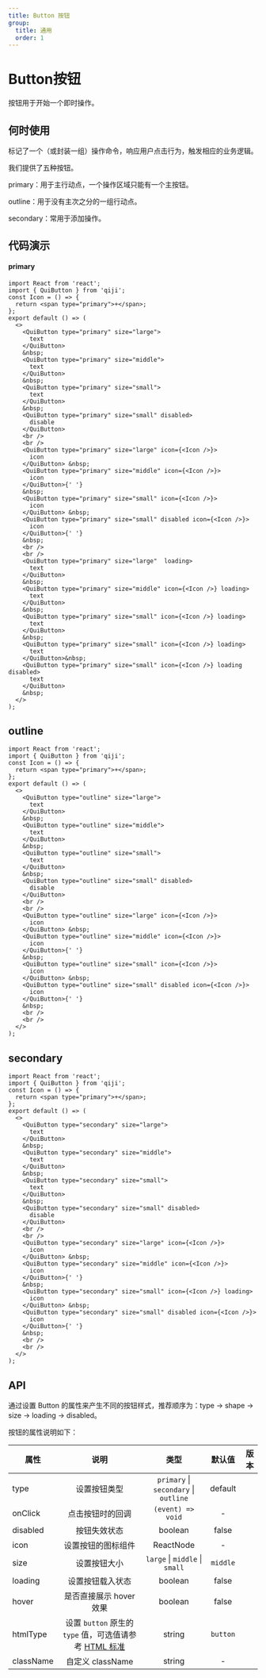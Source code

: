 ```yaml
---
title: Button 按钮
group:
  title: 通用
  order: 1
---
```


# Button按钮
按钮用于开始一个即时操作。
## 何时使用
标记了一个（或封装一组）操作命令，响应用户点击行为，触发相应的业务逻辑。

我们提供了五种按钮。

primary：用于主行动点，一个操作区域只能有一个主按钮。

outline：用于没有主次之分的一组行动点。

secondary：常用于添加操作。

## 代码演示

#### primary

```tsx
import React from 'react';
import { QuiButton } from 'qiji';
const Icon = () => {
  return <span type="primary">+</span>;
};
export default () => (
  <>
    <QuiButton type="primary" size="large">
      text
    </QuiButton>
    &nbsp;
    <QuiButton type="primary" size="middle">
      text
    </QuiButton>
    &nbsp;
    <QuiButton type="primary" size="small">
      text
    </QuiButton>
    &nbsp;
    <QuiButton type="primary" size="small" disabled>
      disable
    </QuiButton>
    <br />
    <br />
    <QuiButton type="primary" size="large" icon={<Icon />}>
      icon
    </QuiButton> &nbsp;
    <QuiButton type="primary" size="middle" icon={<Icon />}>
      icon
    </QuiButton>{' '}
    &nbsp;
    <QuiButton type="primary" size="small" icon={<Icon />}>
      icon
    </QuiButton> &nbsp;
    <QuiButton type="primary" size="small" disabled icon={<Icon />}>
      icon
    </QuiButton>{' '}
    &nbsp;
    <br />
    <br />
    <QuiButton type="primary" size="large"  loading>
      text
    </QuiButton>
    &nbsp;
    <QuiButton type="primary" size="middle" icon={<Icon />} loading>
      text
    </QuiButton>
    &nbsp;
    <QuiButton type="primary" size="small" icon={<Icon />} loading>
      text
    </QuiButton>
    &nbsp;
    <QuiButton type="primary" size="small" icon={<Icon />} loading>
      text
    </QuiButton>&nbsp;
    <QuiButton type="primary" size="small" icon={<Icon />} loading disabled>
      text
    </QuiButton>
    &nbsp;
  </>
);
```

## outline

```tsx
import React from 'react';
import { QuiButton } from 'qiji';
const Icon = () => {
  return <span type="primary">+</span>;
};
export default () => (
  <>
    <QuiButton type="outline" size="large">
      text
    </QuiButton>
    &nbsp;
    <QuiButton type="outline" size="middle">
      text
    </QuiButton>
    &nbsp;
    <QuiButton type="outline" size="small">
      text
    </QuiButton>
    &nbsp;
    <QuiButton type="outline" size="small" disabled>
      disable
    </QuiButton>
    <br />
    <br />
    <QuiButton type="outline" size="large" icon={<Icon />}>
      icon
    </QuiButton> &nbsp;
    <QuiButton type="outline" size="middle" icon={<Icon />}>
      icon
    </QuiButton>{' '}
    &nbsp;
    <QuiButton type="outline" size="small" icon={<Icon />}>
      icon
    </QuiButton> &nbsp;
    <QuiButton type="outline" size="small" disabled icon={<Icon />}>
      icon
    </QuiButton>{' '}
    &nbsp;
    <br />
    <br />
  </>
);
```

## secondary

```tsx
import React from 'react';
import { QuiButton } from 'qiji';
const Icon = () => {
  return <span type="primary">+</span>;
};
export default () => (
  <>
    <QuiButton type="secondary" size="large">
      text
    </QuiButton>
    &nbsp;
    <QuiButton type="secondary" size="middle">
      text
    </QuiButton>
    &nbsp;
    <QuiButton type="secondary" size="small">
      text
    </QuiButton>
    &nbsp;
    <QuiButton type="secondary" size="small" disabled>
      disable
    </QuiButton>
    <br />
    <br />
    <QuiButton type="secondary" size="large" icon={<Icon />}>
      icon
    </QuiButton> &nbsp;
    <QuiButton type="secondary" size="middle" icon={<Icon />}>
      icon
    </QuiButton>{' '}
    &nbsp;
    <QuiButton type="secondary" size="small" icon={<Icon />} loading>
      icon
    </QuiButton> &nbsp;
    <QuiButton type="secondary" size="small" disabled icon={<Icon />}>
      icon
    </QuiButton>{' '}
    &nbsp;
    <br />
    <br />
  </>
);
```

## API

通过设置 Button 的属性来产生不同的按钮样式，推荐顺序为：type -> shape -> size -> loading -> disabled。

按钮的属性说明如下：

| 属性      |                                                                 说明                                                                 |                 类型                  |  默认值  | 版本 |
| --------- | :----------------------------------------------------------------------------------------------------------------------------------: | :-----------------------------------: | :------: | ---: |
| type      |     设置按钮类型     | `primary` \| `secondary` \| `outline` | default  |      |
| onClick   |  点击按钮时的回调   |           `(event) => void`           |    -     |      |
| disabled  |     按钮失效状态    |                boolean                |  false   |      |
| icon      |    设置按钮的图标组件    |               ReactNode               |    -     |      |
| size      |   设置按钮大小  |    `large` \| `middle` \| `small`     | `middle` |      |  | - |  |
| loading   |   设置按钮载入状态   |                boolean                |  false   |      |
| hover     |    是否直接展示 hover 效果  |                boolean                |  false   |      |
| htmlType  | 设置 `button` 原生的 `type` 值，可选值请参考 [HTML 标准](https://developer.mozilla.org/en-US/docs/Web/HTML/Element/button#attr-type) |              string                 | `button` |      |
| className |     自定义 className   |     string   |    -     |      |
